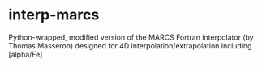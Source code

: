 # interp-marcs
Python-wrapped, modified version of the MARCS Fortran interpolator (by Thomas Masseron) designed for 4D interpolation/extrapolation including [alpha/Fe]

